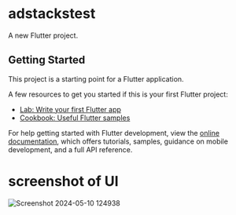 # adstackstest

A new Flutter project.

## Getting Started

This project is a starting point for a Flutter application.

A few resources to get you started if this is your first Flutter project:

- [Lab: Write your first Flutter app](https://docs.flutter.dev/get-started/codelab)
- [Cookbook: Useful Flutter samples](https://docs.flutter.dev/cookbook)

For help getting started with Flutter development, view the
[online documentation](https://docs.flutter.dev/), which offers tutorials,
samples, guidance on mobile development, and a full API reference.

# screenshot of UI
![Screenshot 2024-05-10 124938](https://github.com/shubhammauryask/adstacksTest/assets/123258646/8d602593-3585-4a32-904c-fe1c2bbb96d8)
